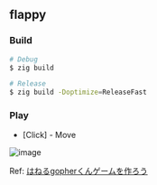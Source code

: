 ## flappy

### Build
```sh
# Debug
$ zig build

# Release
$ zig build -Doptimize=ReleaseFast
```

### Play
- [Click] - Move

![image](https://github.com/user-attachments/assets/d90535a8-18a5-44c6-b355-d231d98c86f5)

Ref: [はねるgopherくんゲームを作ろう](https://zenn.dev/eihigh/books/ebitengine-book/viewer/flappy1)
